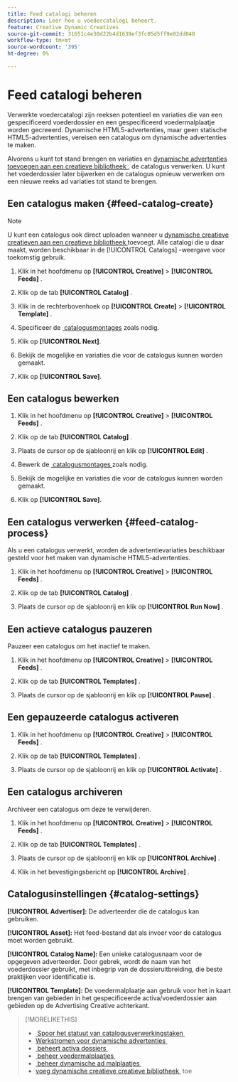 ```yaml
---
title: Feed catalogi beheren
description: Leer hoe u voedercatalogi beheert.
feature: Creative Dynamic Creatives
source-git-commit: 31651c4e30d22b4d1639ef3fc05d5ff9e02dd040
workflow-type: tm+mt
source-wordcount: '395'
ht-degree: 0%

---
```


# Feed catalogi beheren

Verwerkte voedercatalogi zijn reeksen potentieel en variaties die van een gespecificeerd voederdossier en een gespecificeerd voedermalplaatje worden gecreeerd. Dynamische HTML5-advertenties, maar geen statische HTML5-advertenties, vereisen een catalogus om dynamische advertenties te maken.

Alvorens u kunt tot stand brengen en variaties en [&#x200B; dynamische advertenties toevoegen aan een creatieve bibliotheek &#x200B;](/help/creative/creative-libraries/creative-add-dynamic.md), de catalogus verwerken. U kunt het voederdossier later bijwerken en de catalogus opnieuw verwerken om een nieuwe reeks ad variaties tot stand te brengen.<!-- I should list somewhere what happens when you add, update, or remove: I don't think we rewrite existing ads in the creative library, but only add to them. -->

## Een catalogus maken {#feed-catalog-create}

>[!NOTE]
>
>U kunt een catalogus ook direct uploaden wanneer u [&#x200B; dynamische creatieve creatieven aan een creatieve bibliotheek &#x200B;](/help/creative/creative-libraries/creative-add-dynamic.md) toevoegt. Alle catalogi die u daar maakt, worden beschikbaar in de [!UICONTROL Catalogs] -weergave voor toekomstig gebruik.

1. Klik in het hoofdmenu op **[!UICONTROL Creative]** > **[!UICONTROL Feeds]** .

1. Klik op de tab **[!UICONTROL Catalog]** .

1. Klik in de rechterbovenhoek op **[!UICONTROL Create]** > **[!UICONTROL Template]** .

1. Specificeer de [&#x200B; catalogusmontages &#x200B;](#catalog-settings) zoals nodig.

1. Klik op **[!UICONTROL Next]**.

1. Bekijk de mogelijke en variaties die voor de catalogus kunnen worden gemaakt.

1. Klik op **[!UICONTROL Save]**.

## Een catalogus bewerken

1. Klik in het hoofdmenu op **[!UICONTROL Creative]** > **[!UICONTROL Feeds]** .

1. Klik op de tab **[!UICONTROL Catalog]** .

1. Plaats de cursor op de sjabloonrij en klik op **[!UICONTROL Edit]** .

1. Bewerk de [&#x200B; catalogusmontages &#x200B;](#catalog-settings) zoals nodig.

1. Bekijk de mogelijke en variaties die voor de catalogus kunnen worden gemaakt.

1. Klik op **[!UICONTROL Save]**.

## Een catalogus verwerken {#feed-catalog-process}

Als u een catalogus verwerkt, worden de advertentievariaties beschikbaar gesteld voor het maken van dynamische HTML5-advertenties.

1. Klik in het hoofdmenu op **[!UICONTROL Creative]** > **[!UICONTROL Feeds]** .

1. Klik op de tab **[!UICONTROL Catalog]** .

1. Plaats de cursor op de sjabloonrij en klik op **[!UICONTROL Run Now]** .

## Een actieve catalogus pauzeren

Pauzeer een catalogus om het inactief te maken.<!-- Can you Activate it again? -->

1. Klik in het hoofdmenu op **[!UICONTROL Creative]** > **[!UICONTROL Feeds]** .

1. Klik op de tab **[!UICONTROL Templates]** .

1. Plaats de cursor op de sjabloonrij en klik op **[!UICONTROL Pause]** .

<!-- Verify if this is available:  1. In the confirmation message, click **[!UICONTROL Pause]**. -->

## Een gepauzeerde catalogus activeren

<!-- Verify if this is available. -->

1. Klik in het hoofdmenu op **[!UICONTROL Creative]** > **[!UICONTROL Feeds]** .

1. Klik op de tab **[!UICONTROL Templates]** .

1. Plaats de cursor op de sjabloonrij en klik op **[!UICONTROL Activate]** .

## Een catalogus archiveren

Archiveer een catalogus om deze te verwijderen.

1. Klik in het hoofdmenu op **[!UICONTROL Creative]** > **[!UICONTROL Feeds]** .

1. Klik op de tab **[!UICONTROL Templates]** .

1. Plaats de cursor op de sjabloonrij en klik op **[!UICONTROL Archive]** .

1. Klik in het bevestigingsbericht op **[!UICONTROL Archive]** .

## Catalogusinstellingen {#catalog-settings}

**[!UICONTROL Advertiser]:** De adverteerder die de catalogus kan gebruiken.

**[!UICONTROL Asset]:** Het feed-bestand dat als invoer voor de catalogus moet worden gebruikt.

**[!UICONTROL Catalog Name]:** Een unieke catalogusnaam voor de opgegeven adverteerder. Door gebrek, wordt de naam van het voederdossier gebruikt, met inbegrip van de dossieruitbreiding, die beste praktijken voor identificatie is.<!-- must it have a file extension? -->

**[!UICONTROL Template]:** De voedermalplaatje aan gebruik voor het in kaart brengen van gebieden in het gespecificeerde activa/voederdossier aan gebieden op de Advertising Creative achterkant.

>[!MORELIKETHIS]
>
>* [&#x200B; Spoor het statuut van catalogusverwerkingstaken &#x200B;](/help/creative/feeds/job-status-track.md)
>* [&#x200B; Werkstromen voor dynamische advertenties &#x200B;](/help/creative/introduction/workflow-dynamic-ads.md)
>* [&#x200B; beheert activa dossiers &#x200B;](/help/creative/feeds/asset-manage.md)
>* [&#x200B; beheer voedermalplaatjes &#x200B;](/help/creative/feeds/feed-template-manage.md)
>* [&#x200B; beheer dynamische ad malplaatjes &#x200B;](/help/creative/ad-templates/ad-template-manage.md)
>* [&#x200B; voeg dynamische creatieve creatieve bibliotheek &#x200B;](/help/creative/creative-libraries/creative-add-dynamic.md) toe
